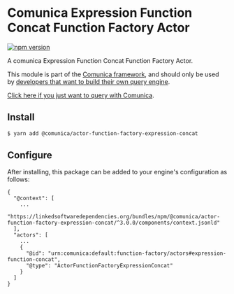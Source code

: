 # Comunica Expression Function Concat Function Factory Actor

[![npm version](https://badge.fury.io/js/%40comunica%2Factor-function-factory-expression-function-concat.svg)](https://www.npmjs.com/package/@comunica/actor-function-factory-expression-concat)

A comunica Expression Function Concat Function Factory Actor.

This module is part of the [Comunica framework](https://github.com/comunica/comunica),
and should only be used by [developers that want to build their own query engine](https://comunica.dev/docs/modify/).

[Click here if you just want to query with Comunica](https://comunica.dev/docs/query/).

## Install

```bash
$ yarn add @comunica/actor-function-factory-expression-concat
```

## Configure

After installing, this package can be added to your engine's configuration as follows:
```text
{
  "@context": [
    ...
    "https://linkedsoftwaredependencies.org/bundles/npm/@comunica/actor-function-factory-expression-concat/^3.0.0/components/context.jsonld"
  ],
  "actors": [
    ...
    {
      "@id": "urn:comunica:default:function-factory/actors#expression-function-concat",
      "@type": "ActorFunctionFactoryExpressionConcat"
    }
  ]
}
```
